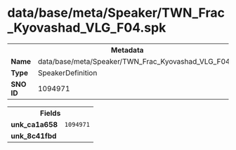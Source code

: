 <h1>data/base/meta/Speaker/TWN_Frac_Kyovashad_VLG_F04.spk</h1><table><tr><th colspan="100%">Metadata</th></tr><tr><td><b>Name</b></td><td>data/base/meta/Speaker/TWN_Frac_Kyovashad_VLG_F04.spk</td></tr><tr><td><b>Type</b></td><td>SpeakerDefinition</td></tr><tr><td><b>SNO ID</b></td><td>1094971</td></tr></table>

<table><tr><th colspan="100%">Fields</th></tr><tr><td><b>unk_ca1a658</b></td><td><code>1094971</code></td></tr><tr><td><b>unk_8c41fbd</b></td><td></td></tr></table>

